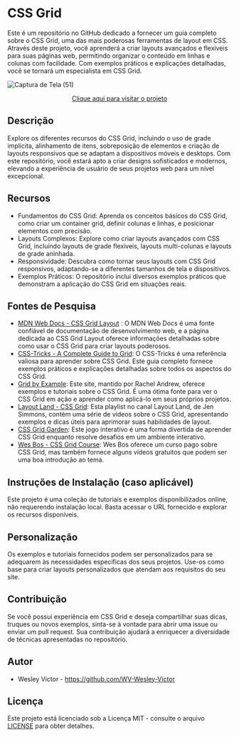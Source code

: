 # CSS Grid
 Este é um repositório no GitHub dedicado a fornecer um guia completo sobre o CSS Grid, uma das mais poderosas ferramentas de layout em CSS. Através deste projeto, você aprenderá a criar layouts avançados e flexíveis para suas páginas web, permitindo organizar o conteúdo em linhas e colunas com facilidade. Com exemplos práticos e explicações detalhadas, você se tornará um especialista em CSS Grid.
 
![Captura de Tela (51)](https://github.com/WV-Wesley-Victor/CSS-Grid/assets/137107062/953443f9-1fe6-4e99-a645-240e3aca4594)
<p align="center">
  <a href="https://wv-wesley-victor.github.io/CSS-Grid/" target="_blank">Clique aqui para visitar o projeto</a>
</p>

## Descrição 
Explore os diferentes recursos do CSS Grid, incluindo o uso de grade implícita, alinhamento de itens, sobreposição de elementos e criação de layouts responsivos que se adaptam a dispositivos móveis e desktops. Com este repositório, você estará apto a criar designs sofisticados e modernos, elevando a experiência de usuário de seus projetos web para um nível excepcional.

## Recursos
* Fundamentos do CSS Grid: Aprenda os conceitos básicos do CSS Grid, como criar um container grid, definir colunas e linhas, e posicionar elementos com precisão.
* Layouts Complexos: Explore como criar layouts avançados com CSS Grid, incluindo layouts de grade flexíveis, layouts multi-colunas e layouts de grade aninhada.
* Responsividade: Descubra como tornar seus layouts com CSS Grid responsivos, adaptando-se a diferentes tamanhos de tela e dispositivos.
* Exemplos Práticos: O repositório inclui diversos exemplos práticos que demonstram a aplicação do CSS Grid em situações reais.

## Fontes de Pesquisa
* [MDN Web Docs - CSS Grid Layout](https://developer.mozilla.org/en-US/docs/Web/CSS/CSS_Grid_Layout)
: O MDN Web Docs é uma fonte confiável de documentação de desenvolvimento web, e a página dedicada ao CSS Grid Layout oferece informações detalhadas sobre como usar o CSS Grid para criar layouts poderosos.
* [CSS-Tricks - A Complete Guide to Grid](https://css-tricks.com/snippets/css/complete-guide-grid/): O CSS-Tricks é uma referência valiosa para aprender sobre CSS Grid. Este guia completo fornece exemplos práticos e explicações detalhadas sobre todos os aspectos do CSS Grid.
* [Grid by Example](https://gridbyexample.com/): Este site, mantido por Rachel Andrew, oferece exemplos e tutoriais sobre o CSS Grid. É uma ótima fonte para ver o CSS Grid em ação e aprender como aplicá-lo em seus próprios projetos.
* [Layout Land - CSS Grid](https://www.youtube.com/playlist?list=PLbSquHt1VCf1x_-1ytlVMT0AMwADlWtc1): Esta playlist no canal Layout Land, de Jen Simmons, contém uma série de vídeos sobre o CSS Grid, apresentando exemplos e dicas úteis para aprimorar suas habilidades de layout.
* [CSS Grid Garden](https://cssgridgarden.com/): Este jogo interativo é uma forma divertida de aprender CSS Grid enquanto resolve desafios em um ambiente interativo.
* [Wes Bos - CSS Grid Course](https://wesbos.com/courses): Wes Bos oferece um curso pago sobre CSS Grid, mas também fornece alguns vídeos gratuitos que podem ser uma boa introdução ao tema.

## Instruções de Instalação (caso aplicável)
Este projeto é uma coleção de tutoriais e exemplos disponibilizados online, não requerendo instalação local. Basta acessar o URL fornecido e explorar os recursos disponíveis.

## Personalização
Os exemplos e tutoriais fornecidos podem ser personalizados para se adequarem às necessidades específicas dos seus projetos. Use-os como base para criar layouts personalizados que atendam aos requisitos do seu site.

## Contribuição
Se você possui experiência em CSS Grid e deseja compartilhar suas dicas, truques ou novos exemplos, sinta-se à vontade para abrir uma issue ou enviar um pull request. Sua contribuição ajudará a enriquecer a diversidade de técnicas apresentadas no repositório.

## Autor
* Wesley Victor - https://github.com/WV-Wesley-Victor

## Licença
Este projeto está licenciado sob a Licença MIT - consulte o arquivo [LICENSE](LICENSE)  para obter detalhes.
